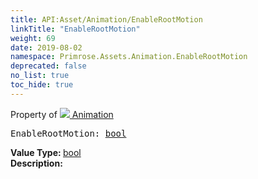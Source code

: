 ```yaml
---
title: API:Asset/Animation/EnableRootMotion
linkTitle: "EnableRootMotion"
weight: 69
date: 2019-08-02
namespace: Primrose.Assets.Animation.EnableRootMotion
deprecated: false
no_list: true
toc_hide: true
---
```

Property of <a href="/docs/api-reference/Class/Animation"><img src="/icons/silk/film.png"/>&nbsp;Animation</a>
<pre class="method-declaration">
EnableRootMotion: <a class="type" href="/docs/api-reference/System/Primitives#boolean">bool</a></pre>
<b>Value Type: </b>
<a class="type" href="/docs/api-reference/System/Primitives#boolean">bool</a>
<br/>
<b>Description: </b>